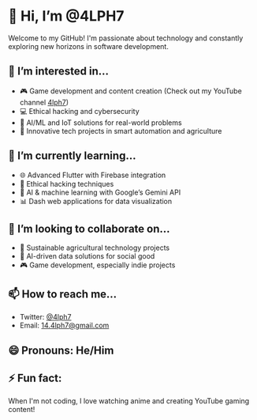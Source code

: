 # 👋 Hi, I’m @4LPH7

Welcome to my GitHub! I'm passionate about technology and constantly exploring new horizons in software development.

## 👀 I’m interested in...
- 🎮 Game development and content creation (Check out my YouTube channel [4lph7]([https://www.youtube.com/@4lph7-0]))
- 💻 Ethical hacking and cybersecurity
- 🤖 AI/ML and IoT solutions for real-world problems
- 🚀 Innovative tech projects in smart automation and agriculture

## 🌱 I’m currently learning...
- 🌐 Advanced Flutter with Firebase integration
- 🔐 Ethical hacking techniques
- 🧠 AI & machine learning with Google’s Gemini API
- 📊 Dash web applications for data visualization

## 💞️ I’m looking to collaborate on...
- 🌱 Sustainable agricultural technology projects
- 🤝 AI-driven data solutions for social good
- 🎮 Game development, especially indie projects

## 📫 How to reach me...
- Twitter: [@4lph7](https://twitter.com/4lph7)
- Email: [14.4lph7@gmail.com](mailto:14.4lph7@gmail.com)

## 😄 Pronouns: He/Him

## ⚡ Fun fact:
When I'm not coding, I love watching anime and creating YouTube gaming content!
